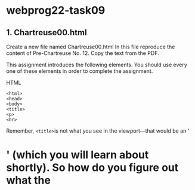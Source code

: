# webprog22-task09

## 1. Chartreuse00.html
Create a new file named Chartreuse00.html
In this file reproduce the content of Pre-Chartreuse No. 12. Copy the text from the PDF.



This assignment introduces the following elements. You should use every one of these elements in order to complete the assignment.

HTML
```
<html>
<head>
<body>
<title>
<p>
<br>
```
Remember, `<title>`is not what you see in the viewport—that would be an '<h1>' (which you will learn about shortly). So how do you figure out what the <title> would be? Remember what is on the slide for <title> in the Web Development: The Absolute Basics presentation: “Humans see that title on tabs”. Unfortunately, you’re getting a PDF to copy, so you can’t see what’s in <title>, so, out of the goodness of my heart, I’ll help you out & tell you that the <title> is Chartreuse :: Colors. 

  
## 2.Chartreuse01.html
Duplicate Chartreuse00.html and rename it to Chartreuse01.html.

Reproduce this webpage: Pre-Chartreuse No. 22. Copy the text from the PDF.

This assignment introduces the following elements. You should use every one of these elements in order to complete the assignment (of course, you will also use some—maybe all—of the elements you used in the last assignment as well!).

```
<ul>
<ol>
<li>
<dl>
<dt>
<dd>
<h1>
<h2>
<h3>
<h4>
``` 

Don’t forget that there is a difference between the `<title>` in the `<head> & the title that humans see in the viewport.

## 3.Chartreuse02.html
  
  


This assignment introduces the following elements & concepts. You should use every one of these elements in order to complete the assignment.

    <nav>
    internal linking
    placeholder images

index.html

Create the following webpages in the colors project. For each of these 3 pages, use the Templates extension to create a simple HTML5 page. That is the only content you need to have on these 3 pages at this time.

    primary.html (<title> is Primary :: Colors)
    secondary.html (<title> is Secondary :: Colors)
    tertiary-01.html (<title> is Tertiary :: Colors)

OK, now for the main part of the assignment.

Create a new file in your colors project: index-01.html

Reproduce this webpage index-01.html: Index No. 1.

The <title> is Colors.

The numbered list at the top is actually going to be the main navigation on the website, so indicate that accordingly.

In that navigation, the word “Chartreuse” always links to the latest version of your Chartreuse page.

Use the Placeholder Images extension for VSCode to add the images. To use it, invoke the Command Palette (⌘⇧P on Mac & Ctrl-Shift-P on Windows) & type Placeholder Images: Insert New Image. I recommend using Unsplash, but it’s up to you.

All of the following share a link, to primary.html:

    The placeholder image above Primary Colors
    The header text: Primary Colors
    The text: Cras justo odio, dapibus ac facilisis in, egestas eget quam. Donec id elit non mi porta gravida at eget metus. Nullam id dolor id nibh ultricies vehicula ut id elit.

All of the following share a link, to secondary.html:

    The placeholder image above Secondary Colors
    The header text: Secondary Colors
    The text: Cras justo odio, dapibus ac facilisis in, egestas eget quam. Donec id elit non mi porta gravida at eget metus. Nullam id dolor id nibh ultricies vehicula ut id elit.

All of the following share a link, to tertiary-01.html:

    The placeholder image above Tertiary Colors
    The header text: Tertiary Colors
    The text: Cras justo odio, dapibus ac facilisis in, egestas eget quam. Donec id elit non mi porta gravida at eget metus. Nullam id dolor id nibh ultricies vehicula ut id elit.

chartreuse.html

Now go back to your Chartreuse webpage, which is chartreuse-03.html at this point. Duplicate it & name the new one chartreuse-04.html.

The numbered list at the top is actually going to be the main navigation on the website, so indicate that accordingly.

In that navigation, the word “Home” always links to the latest version of your new Home page (index-01.html in this case).

This page should now look like this: Chartreuse No. 4

Of course, this means you’re going to need to go back to index-01.html & change the link to Chartreuse in the navigation (to chartreuse-04.html in this case)!



This assignment introduces the following elements. You should use every one of these elements in order to complete the assignment. However, you will not use every one of these elements on every page.

<footer>

<article>

<aside>

<hr>

<mark>
tertiary.html

Reproduce this webpage as tertiary-01.html: Tertiary No. 1

The ordered list is navigation, so indicate that. In that navigation…

    the word “Chartreuse” always links to the latest version of your Chartreuse page
    the word “Home” always links to the latest version of the Home (index) page

The <title> is Tertiary :: Colors.

The content above the horizontal rule is an article. Mark it up as such.

There are two instances of highlighted text on the page. Mark them up appropriately.

The following implied sections (notice the word implied) are all in the page’s footer, so mark them up appropriately: Contact, Socialize, Tools, News.
index.html

Create index-02.html by duplicating index-01.html & update index-02.html as follows.

Update your navigation with the proper links.

The following implied sections (notice the word implied) are all in the page’s footer, so mark them up appropriately: Contact, Socialize, Tools, News.

Everything that’s not in navigation or the page’s footer is in an article, so mark it up as such.

Your index-02.html page will look like this: Index No. 2. Visually, you should see no difference from Index No. 1!
chartreuse.html

Create chartreuse-05.html by duplicating chartreuse-04.html & update chartreuse-05.html as follows.

Update your navigation with the proper links.

The following implied sections (notice the word implied) are all in the page’s footer, so mark them up appropriately: Contact, Socialize, Tools, News.

We’re about to mark up the main content of the page as an article, & navigation doesn’t belong in there, so you need to move navigation above the article.

The following implied section (notice the word implied) should go in an aside, as one day it’s going to become a sidebar: Chartreuse (web color). Make sure you think about how much content that implied section contains!

Everything that’s not in navigation, an aside, or the page’s footer is in an article, so mark it up as such.

Your chartreuse-05.html page will look like this: Chartreuse No. 5. Visually, you should see no difference from Chartreuse No. 4!

This assignment introduces the following HTML elements, CSS selectors, & CSS properties. You should use every one of these elements, selectors, & properties to complete the assignment.
HTML elements

link
CSS selectors
 type
 class
 descendant
 selector list
CSS properties

background-color

border-bottom

color

font-family

font-weight

margin-bottom
Setting up

Create a new folder in the colors projects & call it css. In the css folder, create a file called main-01.css.

Duplicate chartreuse-05.html & call it chartreuse-06.html.

Duplicate index-02.html & call it index-03.html.

Duplicate tertiary-01.html & call it tertiary-02.html.

Link main-01.css to chartreuse-06.html, index-03.html, & tertiary-02.html.
Specific CSS

The figures in chartreuse-06.html are too close together. Insert a margin under each one that is 2.5em in size.

Make every nav have a background color of yellow & a font of Verdana, a sans-serif font.

Make every article have a background color of pink & a font of Georgia, a serif font.

Make every aside have a background color of silver & a font of Courier (if you use a Mac) or Courier New (if you use Windows), a monospace font.

Make every footer have a background color of yellow & a font of Verdana, a sans-serif font.

On index-03.html:

    the words “Cras justo odio” are alerts that need to be red & bold, so use CSS to style them accordingly.
    all instances of h3 inside a (anchor) elements (& only h3s that are inside as) need to have a bottom border that is 1px in width, dotted, & has a color of red.
  
  
  
      
      
<a>

You will be adding 3 kinds of values for the href attribute in your <a> elements (for details about how to do each one, search the HTML Overview slides & notes):

    mailto (to test, read A guide to getting webmail services to work with mailto links for instructions on setting up your browser to send mailto links to webmail services like Gmail & Yahoo Mail)
    Absolute URL
    Fake links that don’t actually go anywhere (the last 2 links on the page; instructions are in the slides—search for them)


  
  
  
  
  
